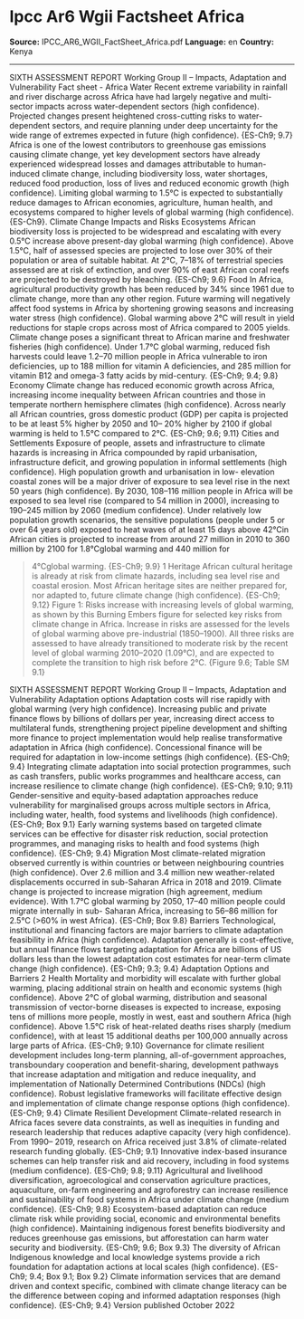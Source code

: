 # Ipcc Ar6 Wgii Factsheet Africa

**Source:** IPCC_AR6_WGII_FactSheet_Africa.pdf
**Language:** en
**Country:** Kenya

---

SIXTH ASSESSMENT REPORT
Working Group II – Impacts, Adaptation and Vulnerability
Fact sheet - Africa
Water
Recent extreme variability in rainfall and river discharge across
Africa have had largely negative and multi-sector impacts across
water-dependent sectors (high confidence). Projected changes
present heightened cross-cutting risks to water-dependent sectors,
and require planning under deep uncertainty for the wide range of
extremes expected in future (high confidence). {ES-Ch9; 9.7}
Africa is one of the lowest contributors to greenhouse gas emissions causing climate change, yet key development sectors have already
experienced widespread losses and damages attributable to human-induced climate change, including biodiversity loss, water shortages,
reduced food production, loss of lives and reduced economic growth (high confidence). Limiting global warming to 1.5°C is expected to
substantially reduce damages to African economies, agriculture, human health, and ecosystems compared to higher levels of global
warming (high confidence). {ES-Ch9}.
Climate Change Impacts and Risks
Ecosystems
African biodiversity loss is projected to be widespread and
escalating with every 0.5°C increase above present-day global
warming (high confidence). Above 1.5°C, half of assessed
species are projected to lose over 30% of their population or area
of suitable habitat. At 2°C, 7–18% of terrestrial species assessed
are at risk of extinction, and over 90% of east African coral reefs
are projected to be destroyed by bleaching. {ES-Ch9; 9.6}
Food
In Africa, agricultural productivity growth has been reduced by 34%
since 1961 due to climate change, more than any other region.
Future warming will negatively affect food systems in Africa by
shortening growing seasons and increasing water stress (high
confidence). Global warming above 2°C will result in yield
reductions for staple crops across most of Africa compared to 2005
yields. Climate change poses a significant threat to African marine
and freshwater fisheries (high confidence). Under 1.7°C global
warming, reduced fish harvests could leave 1.2–70 million people in
Africa vulnerable to iron deficiencies, up to 188 million for vitamin A
deficiencies, and 285 million for vitamin B12 and omega-3 fatty
acids by mid-century. {ES-Ch9; 9.4; 9.8}
Economy
Climate change has reduced economic growth across Africa,
increasing income inequality between African countries and those
in temperate northern hemisphere climates (high confidence).
Across nearly all African countries, gross domestic product (GDP)
per capita is projected to be at least 5% higher by 2050 and 10–
20% higher by 2100 if global warming is held to 1.5°C compared to
2°C. {ES-Ch9; 9.6; 9.11}
Cities and Settlements
Exposure of people, assets and infrastructure to climate hazards is
increasing
in
Africa
compounded
by
rapid
urbanisation,
infrastructure deficit, and growing population in informal settlements
(high confidence). High population growth and urbanisation in low-
elevation coastal zones will be a major driver of exposure to sea
level rise in the next 50 years (high confidence). By 2030, 108–116
million people in Africa will be exposed to sea level rise (compared
to 54 million in 2000), increasing to 190–245 million by 2060
(medium confidence). Under relatively low population growth
scenarios, the sensitive populations (people under 5 or over 64
years old) exposed to heat waves of at least 15 days above 42℃in
African cities is projected to increase from around 27 million in 2010
to 360 million by 2100 for 1.8℃global warming and 440 million for
>4℃global warming. {ES-Ch9; 9.9}
1
Heritage
African cultural heritage is already at risk from climate hazards,
including sea level rise and coastal erosion. Most African heritage
sites are neither prepared for, nor adapted to, future climate change
(high confidence). {ES-Ch9; 9.12}
Figure 1: Risks increase with increasing levels of global warming, as shown by this Burning
Embers figure for selected key risks from climate change in Africa. Increase in risks are
assessed for the levels of global warming above pre-industrial (1850–1900). All three risks
are assessed to have already transitioned to moderate risk by the recent level of global
warming 2010–2020 (1.09°C), and are expected to complete the transition to high risk before
2°C. {Figure 9.6; Table SM 9.1}

SIXTH ASSESSMENT REPORT
Working Group II – Impacts, Adaptation and Vulnerability
Adaptation options
Adaptation costs will rise rapidly with global warming (very high
confidence). Increasing public and private finance flows by billions
of dollars per year, increasing direct access to multilateral funds,
strengthening project pipeline development and shifting more
finance to project implementation would help realise transformative
adaptation in Africa (high confidence). Concessional finance will be
required for adaptation in low-income settings (high confidence).
{ES-Ch9; 9.4}
Integrating climate adaptation into social protection programmes,
such as cash transfers, public works programmes and healthcare
access,
can
increase
resilience
to
climate
change
(high
confidence). {ES-Ch9; 9.10; 9.11}
Gender-sensitive and equity-based adaptation approaches reduce
vulnerability for marginalised groups across multiple sectors in
Africa, including water, health, food systems and livelihoods (high
confidence). {ES-Ch9; Box 9.1}
Early warning systems based on targeted climate services can be
effective for disaster risk reduction, social protection programmes,
and managing risks to health and food systems (high confidence).
{ES-Ch9; 9.4}
Migration
Most climate-related migration observed currently is within
countries or between neighbouring countries (high confidence).
Over
2.6
million
and
3.4
million
new
weather-related
displacements occurred in sub-Saharan Africa in 2018 and
2019. Climate change is projected to increase migration (high
agreement, medium evidence). With 1.7°C global warming by
2050, 17–40 million people could migrate internally in sub-
Saharan Africa, increasing to 56–86 million for 2.5°C (>60% in
west Africa). {ES-Ch9; Box 9.8}
Barriers
Technological,
institutional
and
financing
factors
are
major
barriers to climate adaptation feasibility in Africa (high confidence).
Adaptation generally is cost-effective, but annual finance flows
targeting adaptation for Africa are billions of US dollars less than
the lowest adaptation cost estimates for near-term climate change
(high confidence). {ES-Ch9; 9.3; 9.4}
Adaptation Options and Barriers
2
Health
Mortality and morbidity will escalate with further global warming,
placing additional strain on health and economic systems (high
confidence). Above 2°C of global warming, distribution and
seasonal transmission of vector-borne diseases is expected to
increase, exposing tens of millions more people, mostly in west,
east and southern Africa (high confidence). Above 1.5°C risk of
heat-related deaths rises sharply (medium confidence), with at
least 15 additional deaths per 100,000 annually across large parts
of Africa. {ES-Ch9; 9.10}
Governance for climate resilient development includes long-term
planning,
all-of-government
approaches,
transboundary
cooperation and benefit-sharing, development pathways that
increase adaptation and mitigation and reduce inequality, and
implementation of Nationally Determined Contributions (NDCs)
(high confidence). Robust legislative frameworks will facilitate
effective design and implementation of climate change response
options (high confidence). {ES-Ch9; 9.4}
Climate Resilient Development
Climate-related research in Africa faces severe data constraints,
as well as inequities in funding and research leadership that
reduces adaptive capacity (very high confidence). From 1990–
2019, research on Africa received just 3.8% of climate-related
research funding globally. {ES-Ch9; 9.1}
Innovative index-based insurance schemes can help transfer risk
and aid recovery, including in food systems (medium confidence).
{ES-Ch9; 9.8; 9.11}
Agricultural and livelihood diversification, agroecological and
conservation
agriculture
practices,
aquaculture,
on-farm
engineering and agroforestry can increase resilience and
sustainability of food systems in Africa under climate change
(medium confidence). {ES-Ch9; 9.8}
Ecosystem-based adaptation can reduce climate risk while
providing social, economic and environmental benefits (high
confidence). Maintaining indigenous forest benefits biodiversity
and reduces greenhouse gas emissions, but afforestation can
harm water security and biodiversity. {ES-Ch9; 9.6; Box 9.3}
The diversity of African Indigenous knowledge and local
knowledge systems provide a rich foundation for adaptation
actions at local scales (high confidence). {ES-Ch9; 9.4; Box 9.1;
Box 9.2}
Climate information services that are demand driven and context
specific, combined with climate change literacy can be the
difference between coping and informed adaptation responses
(high confidence). {ES-Ch9; 9.4}
Version published October 2022
